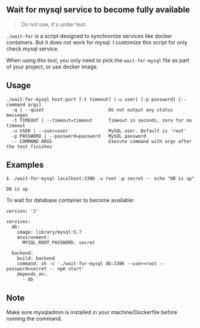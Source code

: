 ## Wait for mysql service to become fully available

> Do not use, it's under test.

`./wait-for` is a script designed to synchronize services like docker containers. But it does not work for mysql.
I customize this script for only check mysql service. 

When using this tool, you only need to pick the `wait-for-mysql` file as part of your project, or use docker image.

## Usage

```
./wait-for-mysql host:port [-t timeout] [-u user] [-p password] [-- command args]
  -q | --quiet                        Do not output any status messages
  -t TIMEOUT | --timeout=timeout      Timeout in seconds, zero for no timeout
  -u USER | --user=user               MySQL user. Default is 'root'
  -p PASSWORD | --password=password   MySQL password
  -- COMMAND ARGS                     Execute command with args after the test finishes
```

## Examples

```
$ ./wait-for-mysql localhost:3306 -u root -p secret -- echo "DB is up"

DB is up
```

To wait for database container to become available:
```
version: '2'

services:
  db:
    image: library/mysql:5.7
    environment:
      MYSQL_ROOT_PASSWORD: secret

  backend:
    build: backend
    command: sh -c './wait-for-mysql db:3306 --user=root --password=secret -- npm start'
    depends_on:
      - db
```
    
## Note

Make sure mysqladmin is installed in your machine/Dockerfile before running the command.
